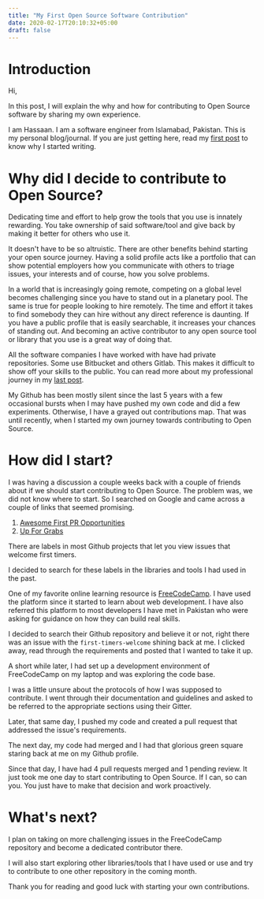 ```yaml
---
title: "My First Open Source Software Contribution"
date: 2020-02-17T20:10:32+05:00
draft: false
---
```


# Introduction
Hi,

In this post, I will explain the why and how for contributing to Open Source software by sharing my own experience.

I am Hassaan. I am a software engineer from Islamabad, Pakistan. This is my personal blog/journal. If you are just getting here, read my [first post](https://hassaanpasha.com/posts/my-first-post/) to know why I started writing.

# Why did I decide to contribute to Open Source?
Dedicating time and effort to help grow the tools that you use is innately rewarding. You take ownership of said software/tool and give back by making it better for others who use it.

It doesn't have to be so altruistic. There are other benefits behind starting your open source journey. Having a solid profile acts like a portfolio that can show potential employers how you communicate with others to triage issues, your interests and of course, how you solve problems.

In a world that is increasingly going remote, competing on a global level becomes challenging since you have to stand out in a planetary pool. The same is true for people looking to hire remotely. The time and effort it takes to find somebody they can hire without any direct reference is daunting. If you have a public profile that is easily searchable, it increases your chances of standing out. And becoming an active contributor to any open source tool or library that you use is a great way of doing that.

All the software companies I have worked with have had private repositories. Some use Bitbucket and others Gitlab. This makes it difficult to show off your skills to the public. You can read more about my professional journey in my [last post](https://hassaanpasha.com/posts/the-journey-so-far/).

My Github has been mostly silent since the last 5 years with a few occasional bursts when I may have pushed my own code and did a few experiments. Otherwise, I have a grayed out contributions map. That was until recently, when I started my own journey towards contributing to Open Source.

# How did I start?
I was having a discussion a couple weeks back with a couple of friends about if we should start contributing to Open Source. The problem was, we did not know where to start. So I searched on Google and came across a couple of links that seemed promising.

1. [Awesome First PR Opportunities](https://github.com/MunGell/awesome-for-beginners)
2. [Up For Grabs](https://up-for-grabs.net/#/)

There are labels in most Github projects that let you view issues that welcome first timers.

I decided to search for these labels in the libraries and tools I had used in the past.

One of my favorite online learning resource is [FreeCodeCamp](https://www.freecodecamp.org/). I have used the platform since it started to learn about web development. I have also referred this platform to most developers I have met in Pakistan who were asking for guidance on how they can build real skills.

I decided to search their Github repository and believe it or not, right there was an issue with the `first-timers-welcome` shining back at me. I clicked away, read through the requirements and posted that I wanted to take it up.

A short while later, I had set up a development environment of FreeCodeCamp on my laptop and was exploring the code base.

I was a little unsure about the protocols of how I was supposed to contribute. I went through their documentation and guidelines and asked to be referred to the appropriate sections using their Gitter.

Later, that same day, I pushed my code and created a pull request that addressed the issue's requirements.

The next day, my code had merged and I had that glorious green square staring back at me on my Github profile.

Since that day, I have had 4 pull requests merged and 1 pending review. It just took me one day to start contributing to Open Source. If I can, so can you. You just have to make that decision and work proactively.

# What's next?
I plan on taking on more challenging issues in the FreeCodeCamp repository and become a dedicated contributor there.

I will also start exploring other libraries/tools that I have used or use and try to contribute to one other repository in the coming month.

Thank you for reading and good luck with starting your own contributions.